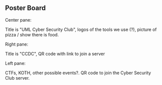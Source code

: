 ## Poster Board
Center pane:

Title is "UML Cyber Security Club", logos of the tools we use (?), picture of pizza / show there is food.

Right pane: 

Title is "CCDC", QR code with link to join a server

Left pane:

CTFs, KOTH, other possible events?. QR code to join the Cyber Security Club server.
